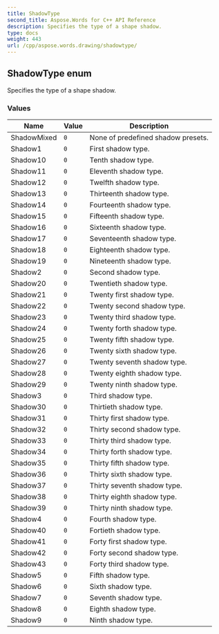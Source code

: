 ```yaml
---
title: ShadowType
second_title: Aspose.Words for C++ API Reference
description: Specifies the type of a shape shadow. 
type: docs
weight: 443
url: /cpp/aspose.words.drawing/shadowtype/
---
```

## ShadowType enum


Specifies the type of a shape shadow.

### Values

| Name | Value | Description |
| --- | --- | --- |
| ShadowMixed | `0` | None of predefined shadow presets. |
| Shadow1 | `0` | First shadow type. |
| Shadow10 | `0` | Tenth shadow type. |
| Shadow11 | `0` | Eleventh shadow type. |
| Shadow12 | `0` | Twelfth shadow type. |
| Shadow13 | `0` | Thirteenth shadow type. |
| Shadow14 | `0` | Fourteenth shadow type. |
| Shadow15 | `0` | Fifteenth shadow type. |
| Shadow16 | `0` | Sixteenth shadow type. |
| Shadow17 | `0` | Seventeenth shadow type. |
| Shadow18 | `0` | Eighteenth shadow type. |
| Shadow19 | `0` | Nineteenth shadow type. |
| Shadow2 | `0` | Second shadow type. |
| Shadow20 | `0` | Twentieth shadow type. |
| Shadow21 | `0` | Twenty first shadow type. |
| Shadow22 | `0` | Twenty second shadow type. |
| Shadow23 | `0` | Twenty third shadow type. |
| Shadow24 | `0` | Twenty forth shadow type. |
| Shadow25 | `0` | Twenty fifth shadow type. |
| Shadow26 | `0` | Twenty sixth shadow type. |
| Shadow27 | `0` | Twenty seventh shadow type. |
| Shadow28 | `0` | Twenty eighth shadow type. |
| Shadow29 | `0` | Twenty ninth shadow type. |
| Shadow3 | `0` | Third shadow type. |
| Shadow30 | `0` | Thirtieth shadow type. |
| Shadow31 | `0` | Thirty first shadow type. |
| Shadow32 | `0` | Thirty second shadow type. |
| Shadow33 | `0` | Thirty third shadow type. |
| Shadow34 | `0` | Thirty forth shadow type. |
| Shadow35 | `0` | Thirty fifth shadow type. |
| Shadow36 | `0` | Thirty sixth shadow type. |
| Shadow37 | `0` | Thirty seventh shadow type. |
| Shadow38 | `0` | Thirty eighth shadow type. |
| Shadow39 | `0` | Thirty ninth shadow type. |
| Shadow4 | `0` | Fourth shadow type. |
| Shadow40 | `0` | Fortieth shadow type. |
| Shadow41 | `0` | Forty first shadow type. |
| Shadow42 | `0` | Forty second shadow type. |
| Shadow43 | `0` | Forty third shadow type. |
| Shadow5 | `0` | Fifth shadow type. |
| Shadow6 | `0` | Sixth shadow type. |
| Shadow7 | `0` | Seventh shadow type. |
| Shadow8 | `0` | Eighth shadow type. |
| Shadow9 | `0` | Ninth shadow type. |

